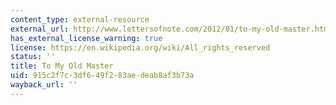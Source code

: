 ```yaml
---
content_type: external-resource
external_url: http://www.lettersofnote.com/2012/01/to-my-old-master.html
has_external_license_warning: true
license: https://en.wikipedia.org/wiki/All_rights_reserved
status: ''
title: To My Old Master
uid: 915c2f7c-3df6-49f2-83ae-deab8af3b73a
wayback_url: ''
---
```

